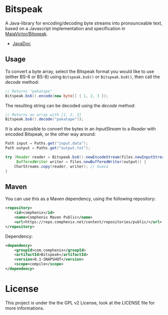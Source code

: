 # Bitspeak
A Java-library for encoding/decoding byte streams into pronounceable text, based on a 
Javascript implementation and specification in [MaiaVictor/Bitspeak](https://github.com/MaiaVictor/Bitspeak).

* [JavaDoc](https://comphenix.net/bitspeak/javadoc/index.html)

## Usage
To convert a byte array, select the Bitspeak format you would like to use (either BS-6 or BS-8) 
using `Bitspeak.bs6()` or `Bitspeak.bs8()`, then call the _decode_ method:
```java
// Returns "pakatape"
Bitspeak.bs6().encode(new byte[] { 1, 2, 3 }); 
```
The resulting string can be decoded using the _decode_ method:
```java
// Returns an array with [1, 2, 3]
Bitspeak.bs6().decode("pakatape")); 
```

It is also possible to convert the bytes in an _InputStream_ to a _Reader_ with encoded Bitspeak, 
or the other way around:
```java
Path input = Paths.get("input.data");
Path output = Paths.get("output.txt");

try (Reader reader = Bitspeak.bs6().newEncodeStream(Files.newInputStream(input));
     BufferedWriter writer = Files.newBufferedWriter(output)) {
    CharStreams.copy(reader, writer); // Guava
}
```

## Maven

You can use this as a Maven dependency, using the following repository:
```XML
<repository>
    <id>comphenix</id>
    <name>Comphenix Maven Public</name>
    <url>https://repo.comphenix.net/content/repositories/public/</url>
</repository>
```

Dependency:
```XML
<dependency>
    <groupId>com.comphenix</groupId>
    <artifactId>Bitspeak</artifactId>
    <version>0.1-SNAPSHOT</version>
    <scope>compile</scope>
</dependency>
```

# License
This project is under the the GPL v2 License, look at the LICENSE file for more informations.
